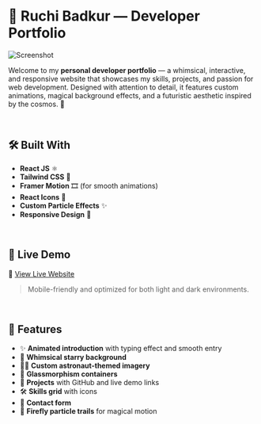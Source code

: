# 🚀 Ruchi Badkur — Developer Portfolio

![Screenshot](./assets/portfolio-preview.png) <!-- Optional: Add a preview image -->

Welcome to my **personal developer portfolio** — a whimsical, interactive, and responsive website that showcases my skills, projects, and passion for web development. Designed with attention to detail, it features custom animations, magical background effects, and a futuristic aesthetic inspired by the cosmos. 🌌

<br/>

## 🛠 Built With

- **React JS** ⚛️
- **Tailwind CSS** 💨
- **Framer Motion** 🎞️ (for smooth animations)
- **React Icons** 🎨
- **Custom Particle Effects** ✨
- **Responsive Design** 📱

<br/>

## 📸 Live Demo

🔗 [View Live Website](https://your-portfolio-link.netlify.app)

> Mobile-friendly and optimized for both light and dark environments.

<br/>

## 📂 Features

- ✨ **Animated introduction** with typing effect and smooth entry
- 💫 **Whimsical starry background**
- 👩‍🚀 **Custom astronaut-themed imagery**
- 🌈 **Glassmorphism containers**
- 💼 **Projects** with GitHub and live demo links
- 🛠️ **Skills grid** with icons
- 💌 **Contact form**
- 🌠 **Firefly particle trails** for magical motion

<br/>

